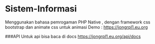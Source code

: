 # Sistem-Informasi
Menggunakan bahasa pemrogaman PHP Native , dengan framework css bootstrap dan animate css untuk animasi
Demo :
https://jongrpl1.eu.org

###API
Untuk api bisa baca di docs https://jongrpl1.eu.org/api/docs
